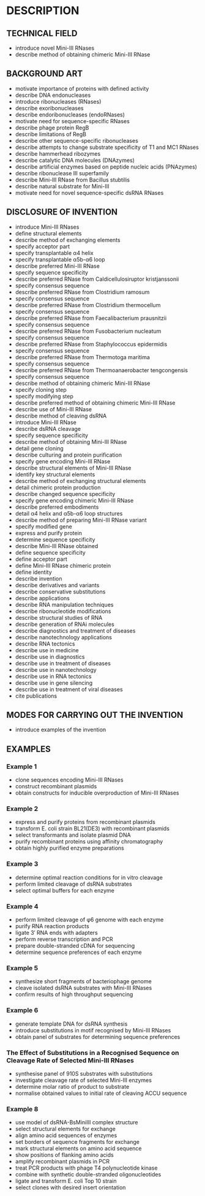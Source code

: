 # DESCRIPTION

## TECHNICAL FIELD

- introduce novel Mini-III RNases
- describe method of obtaining chimeric Mini-III RNase

## BACKGROUND ART

- motivate importance of proteins with defined activity
- describe DNA endonucleases
- introduce ribonucleases (RNases)
- describe exoribonucleases
- describe endoribonucleases (endoRNases)
- motivate need for sequence-specific RNases
- describe phage protein RegB
- describe limitations of RegB
- describe other sequence-specific ribonucleases
- describe attempts to change substrate specificity of T1 and MC1 RNases
- describe hammerhead ribozymes
- describe catalytic DNA molecules (DNAzymes)
- describe artificial enzymes based on peptide nucleic acids (PNAzymes)
- describe ribonuclease III superfamily
- describe Mini-III RNase from Bacillus stubtilis
- describe natural substrate for Mini-III
- motivate need for novel sequence-specific dsRNA RNases

## DISCLOSURE OF INVENTION

- introduce Mini-III RNases
- define structural elements
- describe method of exchanging elements
- specify acceptor part
- specify transplantable α4 helix
- specify transplantable α5b-α6 loop
- describe preferred Mini-III RNase
- specify sequence specificity
- describe preferred RNase from Caldicellulosiruptor kristjanssonii
- specify consensus sequence
- describe preferred RNase from Clostridium ramosum
- specify consensus sequence
- describe preferred RNase from Clostridium thermocellum
- specify consensus sequence
- describe preferred RNase from Faecalibacterium prausnitzii
- specify consensus sequence
- describe preferred RNase from Fusobacterium nucleatum
- specify consensus sequence
- describe preferred RNase from Staphylococcus epidermidis
- specify consensus sequence
- describe preferred RNase from Thermotoga maritima
- specify consensus sequence
- describe preferred RNase from Thermoanaerobacter tengcongensis
- specify consensus sequence
- describe method of obtaining chimeric Mini-III RNase
- specify cloning step
- specify modifying step
- describe preferred method of obtaining chimeric Mini-III RNase
- describe use of Mini-III RNase
- describe method of cleaving dsRNA
- introduce Mini-III RNase
- describe dsRNA cleavage
- specify sequence specificity
- describe method of obtaining Mini-III RNase
- detail gene cloning
- describe culturing and protein purification
- specify gene encoding Mini-III RNase
- describe structural elements of Mini-III RNase
- identify key structural elements
- describe method of exchanging structural elements
- detail chimeric protein production
- describe changed sequence specificity
- specify gene encoding chimeric Mini-III RNase
- describe preferred embodiments
- detail α4 helix and α5b-α6 loop structures
- describe method of preparing Mini-III RNase variant
- specify modified gene
- express and purify protein
- determine sequence specificity
- describe Mini-III RNase obtained
- define sequence specificity
- define acceptor part
- define Mini-III RNase chimeric protein
- define identity
- describe invention
- describe derivatives and variants
- describe conservative substitutions
- describe applications
- describe RNA manipulation techniques
- describe ribonucleotide modifications
- describe structural studies of RNA
- describe generation of RNAi molecules
- describe diagnostics and treatment of diseases
- describe nanotechnology applications
- describe RNA tectonics
- describe use in medicine
- describe use in diagnostics
- describe use in treatment of diseases
- describe use in nanotechnology
- describe use in RNA tectonics
- describe use in gene silencing
- describe use in treatment of viral diseases
- cite publications

## MODES FOR CARRYING OUT THE INVENTION

- introduce examples of the invention

## EXAMPLES

### Example 1

- clone sequences encoding Mini-III RNases
- construct recombinant plasmids
- obtain constructs for inducible overproduction of Mini-III RNases

### Example 2

- express and purify proteins from recombinant plasmids
- transform E. coli strain BL21(DE3) with recombinant plasmids
- select transformants and isolate plasmid DNA
- purify recombinant proteins using affinity chromatography
- obtain highly purified enzyme preparations

### Example 3

- determine optimal reaction conditions for in vitro cleavage
- perform limited cleavage of dsRNA substrates
- select optimal buffers for each enzyme

### Example 4

- perform limited cleavage of φ6 genome with each enzyme
- purify RNA reaction products
- ligate 3′ RNA ends with adapters
- perform reverse transcription and PCR
- prepare double-stranded cDNA for sequencing
- determine sequence preferences of each enzyme

### Example 5

- synthesize short fragments of bacteriophage genome
- cleave isolated dsRNA substrates with Mini-III RNases
- confirm results of high throughput sequencing

### Example 6

- generate template DNA for dsRNA synthesis
- introduce substitutions in motif recognised by Mini-III RNases
- obtain panel of substrates for determining sequence preferences

### The Effect of Substitutions in a Recognised Sequence on Cleavage Rate of Selected Mini-III RNases

- synthesise panel of 910S substrates with substitutions
- investigate cleavage rate of selected Mini-III enzymes
- determine molar ratio of product to substrate
- normalise obtained values to initial rate of cleaving ACCU sequence

### Example 8

- use model of dsRNA-BsMiniIII complex structure
- select structural elements for exchange
- align amino acid sequences of enzymes
- set borders of sequence fragments for exchange
- mark structural elements on amino acid sequence
- show positions of flanking amino acids
- amplify recombinant plasmids in PCR
- treat PCR products with phage T4 polynucleotide kinase
- combine with synthetic double-stranded oligonucleotides
- ligate and transform E. coli Top 10 strain
- select clones with desired insert orientation

